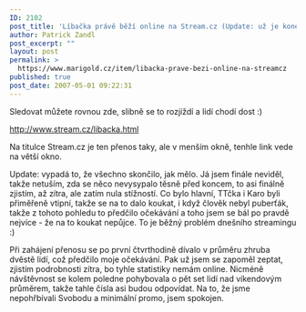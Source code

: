 ```yaml
---
ID: 2102
post_title: 'Líbačka právě běží online na Stream.cz (Update: už je konec)'
author: Patrick Zandl
post_excerpt: ""
layout: post
permalink: >
  https://www.marigold.cz/item/libacka-prave-bezi-online-na-streamcz
published: true
post_date: 2007-05-01 09:22:31
---
```

Sledovat můžete rovnou zde, slibně se to rozjíždí a lidí chodí dost :)

<a href="http://www.stream.cz/libacka.html">http://www.stream.cz/libacka.html</a>

Na titulce Stream.cz je ten přenos taky, ale v menším okně, tenhle link vede na větší okno.

Update: vypadá to, že všechno skončilo, jak mělo. Já jsem finále neviděl, takže netuším, zda se něco nevysypalo těsně před koncem, to asi finálně zjistím, až zítra, ale zatím nula stížností. Co bylo hlavní, TTčka i Karo byli přiměřeně vtipní, takže se na to dalo koukat, i když člověk nebyl puberťák, takže z tohoto pohledu to předčilo očekávání a toho jsem se bál po pravdě nejvíce - že na to koukat nepůjce. To je běžný problém dnešního streamingu :)

Při zahájení přenosu se po první čtvrthodině dívalo v průměru zhruba dvěstě lidí, což předčilo moje očekávání. Pak už jsem se zapoměl zeptat, zjistím podrobnosti zítra, bo tyhle statistiky nemám online. Nicméně návštěvnost se kolem poledne pohybovala o pět set lidí nad víkendovým průměrem, takže tahle čísla asi budou odpovídat. Na to, že jsme nepohřbívali Svobodu a minimální promo, jsem spokojen.